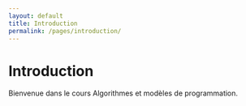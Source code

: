 ```yaml
---
layout: default
title: Introduction
permalink: /pages/introduction/
---
```


# Introduction

Bienvenue dans le cours Algorithmes et modèles de programmation.
